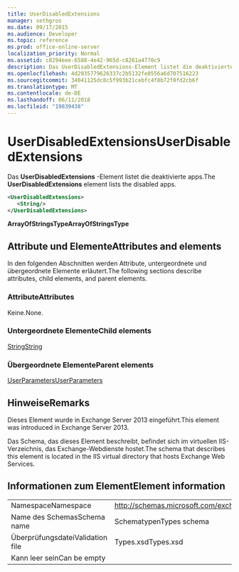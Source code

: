 ```yaml
---
title: UserDisabledExtensions
manager: sethgros
ms.date: 09/17/2015
ms.audience: Developer
ms.topic: reference
ms.prod: office-online-server
localization_priority: Normal
ms.assetid: c8294eee-6588-4e42-965d-c8261a4770c9
description: Das UserDisabledExtensions-Element listet die deaktivierte apps.
ms.openlocfilehash: 4d2935779626337c2b5132fe0556a6d707516223
ms.sourcegitcommit: 34041125dc8c5f993b21cebfc4f8b72f0fd2cb6f
ms.translationtype: MT
ms.contentlocale: de-DE
ms.lasthandoff: 06/11/2018
ms.locfileid: "19839438"
---
```

# <a name="userdisabledextensions"></a><span data-ttu-id="5bfe7-103">UserDisabledExtensions</span><span class="sxs-lookup"><span data-stu-id="5bfe7-103">UserDisabledExtensions</span></span>

<span data-ttu-id="5bfe7-104">Das **UserDisabledExtensions** -Element listet die deaktivierte apps.</span><span class="sxs-lookup"><span data-stu-id="5bfe7-104">The **UserDisabledExtensions** element lists the disabled apps.</span></span> 
  
```XML
<UserDisabledExtensions>
   <String/>
</UserDisabledExtensions>
```

 <span data-ttu-id="5bfe7-105">**ArrayOfStringsType**</span><span class="sxs-lookup"><span data-stu-id="5bfe7-105">**ArrayOfStringsType**</span></span>
## <a name="attributes-and-elements"></a><span data-ttu-id="5bfe7-106">Attribute und Elemente</span><span class="sxs-lookup"><span data-stu-id="5bfe7-106">Attributes and elements</span></span>

<span data-ttu-id="5bfe7-107">In den folgenden Abschnitten werden Attribute, untergeordnete und übergeordnete Elemente erläutert.</span><span class="sxs-lookup"><span data-stu-id="5bfe7-107">The following sections describe attributes, child elements, and parent elements.</span></span>
  
### <a name="attributes"></a><span data-ttu-id="5bfe7-108">Attribute</span><span class="sxs-lookup"><span data-stu-id="5bfe7-108">Attributes</span></span>

<span data-ttu-id="5bfe7-109">Keine.</span><span class="sxs-lookup"><span data-stu-id="5bfe7-109">None.</span></span>
  
### <a name="child-elements"></a><span data-ttu-id="5bfe7-110">Untergeordnete Elemente</span><span class="sxs-lookup"><span data-stu-id="5bfe7-110">Child elements</span></span>

[<span data-ttu-id="5bfe7-111">String</span><span class="sxs-lookup"><span data-stu-id="5bfe7-111">String</span></span>](string.md)
  
### <a name="parent-elements"></a><span data-ttu-id="5bfe7-112">Übergeordnete Elemente</span><span class="sxs-lookup"><span data-stu-id="5bfe7-112">Parent elements</span></span>

[<span data-ttu-id="5bfe7-113">UserParameters</span><span class="sxs-lookup"><span data-stu-id="5bfe7-113">UserParameters</span></span>](userparameters.md)
  
## <a name="remarks"></a><span data-ttu-id="5bfe7-114">Hinweise</span><span class="sxs-lookup"><span data-stu-id="5bfe7-114">Remarks</span></span>

<span data-ttu-id="5bfe7-115">Dieses Element wurde in Exchange Server 2013 eingeführt.</span><span class="sxs-lookup"><span data-stu-id="5bfe7-115">This element was introduced in Exchange Server 2013.</span></span>
  
<span data-ttu-id="5bfe7-116">Das Schema, das dieses Element beschreibt, befindet sich im virtuellen IIS-Verzeichnis, das Exchange-Webdienste hostet.</span><span class="sxs-lookup"><span data-stu-id="5bfe7-116">The schema that describes this element is located in the IIS virtual directory that hosts Exchange Web Services.</span></span>
  
## <a name="element-information"></a><span data-ttu-id="5bfe7-117">Informationen zum Element</span><span class="sxs-lookup"><span data-stu-id="5bfe7-117">Element information</span></span>

|||
|:-----|:-----|
|<span data-ttu-id="5bfe7-118">Namespace</span><span class="sxs-lookup"><span data-stu-id="5bfe7-118">Namespace</span></span>  <br/> |http://schemas.microsoft.com/exchange/services/2006/types  <br/> |
|<span data-ttu-id="5bfe7-119">Name des Schemas</span><span class="sxs-lookup"><span data-stu-id="5bfe7-119">Schema name</span></span>  <br/> |<span data-ttu-id="5bfe7-120">Schematypen</span><span class="sxs-lookup"><span data-stu-id="5bfe7-120">Types schema</span></span>  <br/> |
|<span data-ttu-id="5bfe7-121">Überprüfungsdatei</span><span class="sxs-lookup"><span data-stu-id="5bfe7-121">Validation file</span></span>  <br/> |<span data-ttu-id="5bfe7-122">Types.xsd</span><span class="sxs-lookup"><span data-stu-id="5bfe7-122">Types.xsd</span></span>  <br/> |
|<span data-ttu-id="5bfe7-123">Kann leer sein</span><span class="sxs-lookup"><span data-stu-id="5bfe7-123">Can be empty</span></span>  <br/> ||
   

